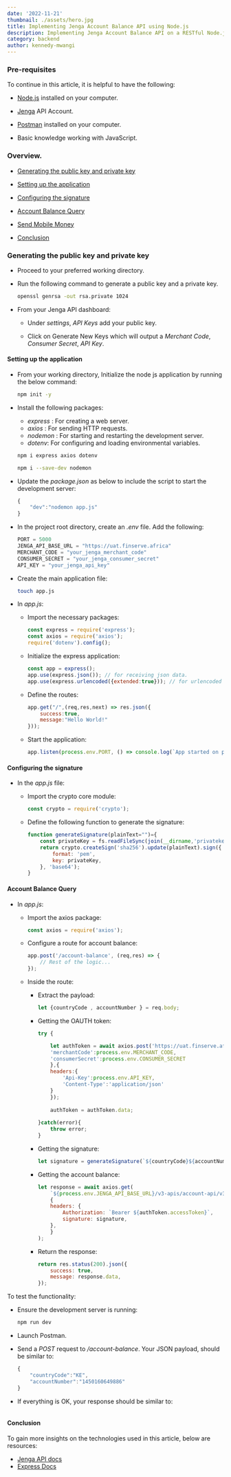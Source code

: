```yaml
---
date: '2022-11-21'
thumbnail: ./assets/hero.jpg
title: Implementing Jenga Account Balance API using Node.js
description: Implementing Jenga Account Balance API on a RESTful Node.js API.
category: backend
author: kennedy-mwangi
---
```



### Pre-requisites

To continue in this article, it is helpful to have the following:

- [Node.js](https://nodejs.org/en/) installed on your computer.

- [Jenga](https://www.jengaapi.io/) API Account.

- [Postman](https://www.postman.com/) installed on your computer.

- Basic knowledge working with JavaScript.

### Overview.

- [Generating the public key and private key](#generating-the-public-key-and-private-key)

- [Setting up the application](#setting-up-the-application)

- [Configuring the signature](#configuring-the-signature)

- [Account Balance Query](#account-balance-query)

- [Send Mobile Money](#send-mobile-money)

- [Conclusion](#conclusion)

### Generating the public key and private key

- Proceed to your preferred working directory.

- Run the following command to generate a public key and a private key.

    ```bash
    openssl genrsa -out rsa.private 1024
    ```
    
- From your Jenga API dashboard:

    - Under *settings*, *API Keys* add your public key.

    - Click on Generate New Keys which will output a *Merchant Code*, *Consumer Secret*, *API Key*. 
#### Setting up the application

- From your working directory, Initialize the node js application by running the below command:

    ```bash
    npm init -y
    ```

- Install the following packages:

    - *express* : For creating a web server.
    - *axios* : For sending HTTP requests.
    - *nodemon* : For starting and restarting the development server.
    - *dotenv*: For configuring and loading environmental variables.

    ```bash
    npm i express axios dotenv
    ```

    ```bash
    npm i --save-dev nodemon
    ```

- Update the *package.json* as below to include the script to start the development server:

    ```js
    {
        "dev":"nodemon app.js"
    }
    ```

- In the project root directory, create an *.env* file. Add the following:

    ```js
    PORT = 5000
    JENGA_API_BASE_URL = "https://uat.finserve.africa"
    MERCHANT_CODE = "your_jenga_merchant_code"
    CONSUMER_SECRET = "your_jenga_consumer_secret"
    API_KEY = "your_jenga_api_key"
    ```

- Create the main application file:

    ```bash
    touch app.js
    ```

- In *app.js*:

    - Import the necessary packages:

        ```js
        const express = require('express');
        const axios = require('axios');
        require('dotenv').config();
        ```

    - Initialize the express application:

        ```js
        const app = express();
        app.use(express.json()); // for receiving json data.
        app.use(express.urlencoded({extended:true})); // for urlencoded data
        ```

    - Define the routes:

        ```js
        app.get("/",(req,res,next) => res.json({
            success:true,
            message:"Hello World!"
        }));
        ```

    - Start the application:

        ```js
        app.listen(process.env.PORT, () => console.log(`App started on port ${process.env.PORT}`));
        ```

#### Configuring the signature

- In the *app.js* file:

    - Import the crypto core module:

        ```js
        const crypto = require('crypto');
        ```

    - Define the following function to generate the signature:

        ```js
        function generateSignature(plainText="")={
            const privateKey = fs.readFileSync(join(__dirname,'privatekey.pem'), 'utf8'); // path to your private key
            return crypto.createSign('sha256').update(plainText).sign({
                format: 'pem',
                key: privateKey,  
            }, 'base64');
        }
        ```

#### Account Balance Query

- In *app.js*:

    - Import the axios package:

        ```js
        const axios = require('axios');
        ```

    - Configure a route for account balance:

        ```js
        app.post('/account-balance', (req,res) => {
            // Rest of the logic...
        });
        ```

    - Inside the route:

        - Extract the payload:

            ```js
            let {countryCode , accountNumber } = req.body;
            ```

        - Getting the OAUTH token:

            ```js
            try {

                let authToken = await axios.post('https://uat.finserve.africa/authentication/api/v3/authenticate/merchant',{
                'merchantCode':process.env.MERCHANT_CODE,
                'consumerSecret':process.env.CONSUMER_SECRET
                },{
                headers:{
                    'Api-Key':process.env.API_KEY,
                    'Content-Type':'application/json'
                }
                });
                
                authToken = authToken.data;
                
            }catch(error){
                throw error;
            }
            ```

        - Getting the signature:

            ```js
            let signature = generateSignature(`${countryCode}${accountNumber}`);
            ```

        - Getting the account balance:

            ```js
            let response = await axios.get(
                `${process.env.JENGA_API_BASE_URL}/v3-apis/account-api/v3.0/accounts/balances/${countryCode}/${accountNumber}`,
                {
                headers: {
                    Authorization: `Bearer ${authToken.accessToken}`,
                    signature: signature,
                },
                }
            );
            ```

        - Return the response:

            ```js
            return res.status(200).json({
                success: true,
                message: response.data,
            });
            ```

To test the functionality:

- Ensure the development server is running:

    ```js
    npm run dev
    ```

- Launch Postman.

- Send a *POST* request to */account-balance*. Your JSON payload, should be similar to:

    ```js
    {
        "countryCode":"KE",
        "accountNumber":"1450160649886"
    }
    ```

- If everything is OK, your response should be similar to:

    ```js
    ```


#### Conclusion

To gain more insights on the technologies used in this article, below are resources:

- [Jenga API docs](https://developer.jengaapi.io/docs)
- [Express Docs](https://expressjs.com/en/5x/api.html)

